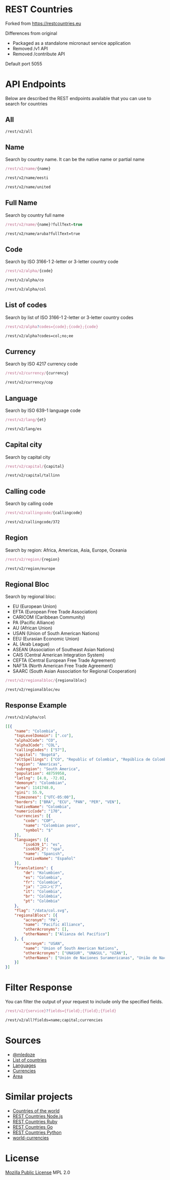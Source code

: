 REST Countries
=======

Forked from https://restcountries.eu 

Differences from original
* Packaged as a standalone micronaut service application
* Removed /v1 API 
* Removed /contribute API

Default port 5055

API Endpoints
=======

Below are described the REST endpoints available that you can use to search for countries

All
---------------

``` html
/rest/v2/all
```

Name
---------------

Search by country name. It can be the native name or partial name

``` javascript
/rest/v2/name/{name}
```

``` html
/rest/v2/name/eesti
```

``` html
/rest/v2/name/united
```

Full Name
---------------

Search by country full name

``` javascript
/rest/v2/name/{name}?fullText=true
```

``` html
/rest/v2/name/aruba?fullText=true
```

Code
---------------

Search by ISO 3166-1 2-letter or 3-letter country code

``` javascript
/rest/v2/alpha/{code}
```

``` html
/rest/v2/alpha/co
```

``` html
/rest/v2/alpha/col
```

List of codes
---------------

Search by list of ISO 3166-1 2-letter or 3-letter country codes

``` javascript
/rest/v2/alpha?codes={code};{code};{code}
```

``` html
/rest/v2/alpha?codes=col;no;ee
```

Currency
---------------

Search by ISO 4217 currency code

``` javascript
/rest/v2/currency/{currency}
```
``` html
/rest/v2/currency/cop
```

Language
---------------

Search by ISO 639-1 language code

``` javascript
/rest/v2/lang/{et}
```
``` html
/rest/v2/lang/es
```

Capital city
---------------

Search by capital city

``` javascript
/rest/v2/capital/{capital}
```
``` html
/rest/v2/capital/tallinn
```

Calling code
---------------

Search by calling code

``` javascript
/rest/v2/callingcode/{callingcode}
```
``` html
/rest/v2/callingcode/372
```

Region
---------------

Search by region: Africa, Americas, Asia, Europe, Oceania

``` javascript
/rest/v2/region/{region}
```
``` html
/rest/v2/region/europe
```

Regional Bloc
---------------

Search by regional bloc:

- EU (European Union)
- EFTA (European Free Trade Association)
- CARICOM (Caribbean Community)
- PA (Pacific Alliance)
- AU (African Union)
- USAN (Union of South American Nations)
- EEU (Eurasian Economic Union)
- AL (Arab League)
- ASEAN (Association of Southeast Asian Nations)
- CAIS (Central American Integration System)
- CEFTA (Central European Free Trade Agreement)
- NAFTA (North American Free Trade Agreement)
- SAARC (South Asian Association for Regional Cooperation)

``` javascript
/rest/v2/regionalbloc/{regionalbloc}
```
``` html
/rest/v2/regionalbloc/eu
```

Response Example
---------------

``` html
/rest/v2/alpha/col
```

``` json
[[{
	"name": "Colombia",
	"topLevelDomain": [".co"],
	"alpha2Code": "CO",
	"alpha3Code": "COL",
	"callingCodes": ["57"],
	"capital": "Bogotá",
	"altSpellings": ["CO", "Republic of Colombia", "República de Colombia"],
	"region": "Americas",
	"subregion": "South America",
	"population": 48759958,
	"latlng": [4.0, -72.0],
	"demonym": "Colombian",
	"area": 1141748.0,
	"gini": 55.9,
	"timezones": ["UTC-05:00"],
	"borders": ["BRA", "ECU", "PAN", "PER", "VEN"],
	"nativeName": "Colombia",
	"numericCode": "170",
	"currencies": [{
		"code": "COP",
		"name": "Colombian peso",
		"symbol": "$"
	}],
	"languages": [{
		"iso639_1": "es",
		"iso639_2": "spa",
		"name": "Spanish",
		"nativeName": "Español"
	}],
	"translations": {
		"de": "Kolumbien",
		"es": "Colombia",
		"fr": "Colombie",
		"ja": "コロンビア",
		"it": "Colombia",
		"br": "Colômbia",
		"pt": "Colômbia"
	},
	"flag": "/data/col.svg",
	"regionalBlocs": [{
		"acronym": "PA",
		"name": "Pacific Alliance",
		"otherAcronyms": [],
		"otherNames": ["Alianza del Pacífico"]
	}, {
		"acronym": "USAN",
		"name": "Union of South American Nations",
		"otherAcronyms": ["UNASUR", "UNASUL", "UZAN"],
		"otherNames": ["Unión de Naciones Suramericanas", "União de Nações Sul-Americanas", "Unie van Zuid-Amerikaanse Naties", "South American Union"]
	}]
}]
```

Filter Response
=======

You can filter the output of your request to include only the specified fields.

``` javascript
/rest/v2/{service}?fields={field};{field};{field}
```
``` html
/rest/v2/all?fields=name;capital;currencies
```

Sources
=======
* [@mledoze]
* [List of countries]
* [Languages]
* [Currencies]
* [Area]

Similar projects
=======
* [Countries of the world]
* [REST Countries Node.js]
* [REST Countries Ruby]
* [REST Countries Go]
* [REST Countries Python]
* [world-currencies]

License
=======
[Mozilla Public License] MPL 2.0

[dist]: https://github.com/fayder/restcountries/
[Twitter]: https://twitter.com/restcountries
[mailing list]: http://eepurl.com/cC-h2v
[Donate]: https://www.paypal.com/cgi-bin/webscr?cmd=_s-xclick&hosted_button_id=V5AJAEMKE6A3E
[@mledoze]: https://github.com/mledoze/countries
[List of countries]: https://en.wikipedia.org/wiki/ISO_3166-1#Current_codes
[Languages]: https://en.wikipedia.org/wiki/List_of_ISO_639-1_codes
[Currencies]: https://en.wikipedia.org/wiki/List_of_circulating_currencies
[Area]: https://en.wikipedia.org/wiki/List_of_countries_and_dependencies_by_area
[Population]: https://en.wikipedia.org/wiki/List_of_countries_by_population
[Gini coefficient]: http://en.wikipedia.org/wiki/List_of_countries_by_income_equality
[Mozilla Public License]: https://www.mozilla.org/en-US/MPL/2.0/
[world-currencies]: https://github.com/wiredmax/world-currencies
[REST Countries Node.js]: https://github.com/aredo/restcountries
[REST Countries Ruby]: https://github.com/davidesantangelo/restcountry
[REST Countries Go]: https://github.com/alediaferia/gocountries
[REST Countries Python]: https://github.com/SteinRobert/python-restcountries
[Countries of the world]: http://countries.petethompson.net
[TTÜ]: https://www.ttu.ee/studying/tut_admission/programmes-in-tut/ask-us/
[Spotify International Pricing Index]: http://mts.io/2014/05/07/spotify-pricing-index/
[Gorillaz]: http://www.gorillaz.com/
[Wanderlust]: https://wanderlust.com/
[Xero]: https://www.xero.com/
[FxPro]: http://www.fxpro.com/
[onefinestay]: https://www.onefinestay.com/
[Much Better Adventures]: https://www.muchbetteradventures.com
[SKROSS]: http://www.skross.com/en
